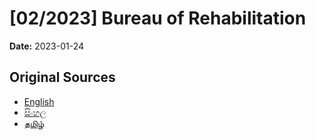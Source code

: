 # [02/2023] Bureau of Rehabilitation

**Date:** 2023-01-24

## Original Sources

- [English](https://documents.gov.lk/view/acts/2023/1/02-2023_E.pdf)
- [සිංහල](https://documents.gov.lk/view/acts/2023/1/02-2023_S.pdf)
- [தமிழ்](https://documents.gov.lk/view/acts/2023/1/02-2023_T.pdf)
